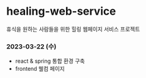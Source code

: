 # healing-web-service
휴식을 원하는 사람들을 위한 힐링 웹페이지 서비스 프로젝트

### 2023-03-22 (수)
- react & spring 통합 환경 구축
- frontend 웰컴 페이지 

